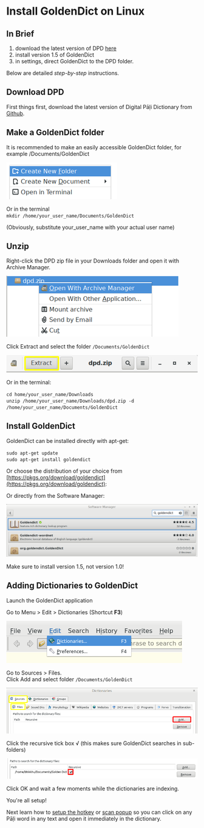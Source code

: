 # Install GoldenDict on Linux

## In Brief

1. download the latest version of DPD [here](https://github.com/https://github.com/digitalpalidictionary/dpd-db/releases/latest)
2. install version 1.5 of GoldenDict
3. in settings, direct GoldenDict to the DPD folder.

Below are detailed *step-by-step* instructions. 

## Download DPD

First things first, download the latest version of Digital Pāḷi Dictionary from [Github](https://github.com/https://github.com/digitalpalidictionary/dpd-db/releases/latest).

## Make a GoldenDict folder

It is recommended to make an easily accessible GoldenDict folder, for example /Documents/GoldenDict

![create new folder](pics/linux-install/create%20new%20folder.png)

Or in the terminal\
`mkdir /home/your_user_name/Documents/GoldenDict`

(Obviously, substitute your_user_name with your actual user name)

## Unzip

Right-click the DPD zip file in your Downloads folder and open it with Archive Manager.

![archive manager](pics/linux-install/archive%20manager.png)

Click Extract and select the folder `/Documents/GoldenDict`

![extract](pics/linux-install/extract.png)

Or in the terminal:

`cd home/your_user_name/Downloads`\
`unzip /home/your_user_name/Downloads/dpd.zip -d /home/your_user_name/Documents/GoldenDict`

## Install GoldenDict

GoldenDict can be installed directly with apt-get:

`sudo apt-get update`\
`sudo apt-get install goldendict`

Or choose the distribution of your choice from [https://pkgs.org/download/goldendict](https://pkgs.org/download/goldendict):

Or directly from the Software Manager:

![software manager](pics/linux-install/software%20manager.png)

Make sure to install version 1.5, not version 1.0!

## Adding Dictionaries to GoldenDict

Launch the GoldenDict application

Go to Menu > Edit > Dictionaries (Shortcut **F3**)

![dictionaries F3](pics/linux-install/dictionaries%20F3.png)

Go to Sources > Files.\
Click Add and select folder `/Documents/GoldenDict`

![add](pics/linux-install/add.png)

Click the recursive tick box √ (this makes sure GoldenDict searches in sub-folders)

![recursive](pics/linux-install/recursive.png)

Click OK and wait a few moments while the dictionaries are indexing.

You're all setup!

Next learn how to [setup the hotkey](setup_hotkey.md) or [scan popup](setup_scan_popup.md) so you can click on any Pāḷi word in any text and open it immediately in the dictionary.

